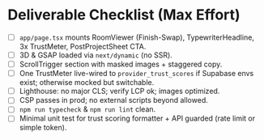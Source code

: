 # Deliverable Checklist (Max Effort)

- [ ] `app/page.tsx` mounts RoomViewer (Finish-Swap), TypewriterHeadline, 3x TrustMeter, PostProjectSheet CTA.
- [ ] 3D & GSAP loaded via `next/dynamic` (no SSR).
- [ ] ScrollTrigger section with masked images + staggered copy.
- [ ] One TrustMeter live-wired to `provider_trust_scores` if Supabase envs exist; otherwise mocked but switchable.
- [ ] Lighthouse: no major CLS; verify LCP ok; images optimized.
- [ ] CSP passes in prod; no external scripts beyond allowed.
- [ ] `npm run typecheck` & `npm run lint` clean.
- [ ] Minimal unit test for trust scoring formatter + API guarded (rate limit or simple token).

